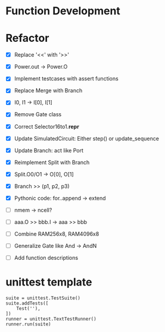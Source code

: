 

# Function Development






# Refactor
- [x] Replace '<<' with '>>'
- [x] Power.out -> Power.O
- [x] Implement testcases with assert functions
- [x] Replace Merge with Branch
- [x] I0, I1 -> I[0], I[1]
- [x] Remove Gate class
- [x] Correct Selector16to1.__repr__
- [x] Update SimulatedCircuit: Either step() or update_sequence
- [x] Update Branch: act like Port
- [x] Reimplement Split with Branch
- [x] Split.O0/O1 -> O[0], O[1]
- [x] Branch >> (p1, p2, p3)
- [x] Pythonic code: for..append -> extend
- [ ] nmem -> ncell?
- [ ] aaa.O >> bbb.I -> aaa >> bbb
- [ ] Combine RAM256x8, RAM4096x8
- [ ] Generalize Gate like And -> AndN
- [ ] Add function descriptions



# unittest template
    suite = unittest.TestSuite()
    suite.addTests([
        Test(''),
    ])
    runner = unittest.TextTestRunner()
    runner.run(suite)